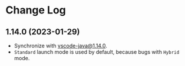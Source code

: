 # Change Log

## 1.14.0 (2023-01-29)

- Synchronize with [vscode-java@1.14.0](https://github.com/redhat-developer/vscode-java/tree/v1.14.0).
- `Standard` launch mode is used by default, because bugs with `Hybrid` mode.
